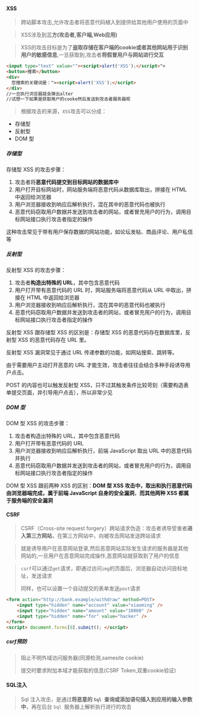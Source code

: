 #### XSS
> 跨站脚本攻击,允许攻击者将恶意代码植入到提供给其他用户使用的页面中

> XSS涉及到**三方(攻击者,客户端,Web应用)**

> XSS的攻击目标是为了**盗取存储在客户端的cookie或者其他网站用于识别用户的敏感信息**,一旦获取到,攻击者**将假冒用户与网站进行交互**

```html
<input type="text" value=""><script>alert('XSS');</script>">
<button>搜索</button>
<div>
  您搜索的关键词是："><script>alert('XSS');</script>
</div>
//一旦执行浏览器就会弹出alter
//试想一下如果是获取用户的cooke然后发送到攻击者服务器呢
```

> 根据攻击的来源，`XSS`攻击可以分成：

- 存储型
- 反射型
- DOM 型

##### 存储型

存储型 XSS 的攻击步骤：

1. 攻击者将**恶意代码提交到目标网站的数据库中**
2. 用户打开目标网站时，网站服务端将恶意代码从数据库取出，拼接在 HTML 中返回给浏览器
3. 用户浏览器接收到响应后解析执行，混在其中的恶意代码也被执行
4. 恶意代码窃取用户数据并发送到攻击者的网站，或者冒充用户的行为，调用目标网站接口执行攻击者指定的操作

这种攻击常见于带有用户保存数据的网站功能，如论坛发帖、商品评论、用户私信等

##### 反射型

反射型 XSS 的攻击步骤：

1. 攻击者**构造出特殊的 URL**，其中包含恶意代码
2. 用户打开带有恶意代码的 URL 时，网站服务端将恶意代码从 URL 中取出，拼接在 HTML 中返回给浏览器
3. 用户浏览器接收到响应后解析执行，混在其中的恶意代码也被执行
4. 恶意代码窃取用户数据并发送到攻击者的网站，或者冒充用户的行为，调用目标网站接口执行攻击者指定的操作

反射型 XSS 跟存储型 XSS 的区别是：存储型 XSS 的恶意代码存在数据库里，反射型 XSS 的恶意代码存在 URL 里。

反射型 XSS 漏洞常见于通过 URL 传递参数的功能，如网站搜索、跳转等。

由于需要用户主动打开恶意的 URL 才能生效，攻击者往往会结合多种手段诱导用户点击。

POST 的内容也可以触发反射型 XSS，只不过其触发条件比较苛刻（需要构造表单提交页面，并引导用户点击），所以非常少见

##### DOM 型

DOM 型 XSS 的攻击步骤：

1. 攻击者构造出特殊的 URL，其中包含恶意代码
2. 用户打开带有恶意代码的 URL
3. 用户浏览器接收到响应后解析执行，前端 JavaScript 取出 URL 中的恶意代码并执行
4. 恶意代码窃取用户数据并发送到攻击者的网站，或者冒充用户的行为，调用目标网站接口执行攻击者指定的操作

DOM 型 XSS 跟前两种 XSS 的区别：**DOM 型 XSS 攻击中，取出和执行恶意代码由浏览器端完成，属于前端 JavaScript 自身的安全漏洞**，**而其他两种 XSS 都属于服务端的安全漏洞**

#### CSRF

> CSRF（Cross-site request forgery）跨站请求伪造：攻击者诱导受害者**进入第三方网站**，在第三方网站中，向被攻击网站发送跨站请求

> 就是诱导用户在恶意网站登录,然后恶意网站实际发生请求的服务器是其他网站的,一旦用户在恶意网站完成操作,恶意网站就获取到了用户的信息

> `csrf`可以通过`get`请求，即通过访问`img`的页面后，浏览器自动访问目标地址，发送请求
>
> 同样，也可以设置一个自动提交的表单发送`post`请求

```html
<form action="http://bank.example/withdraw" method=POST>
    <input type="hidden" name="account" value="xiaoming" />
    <input type="hidden" name="amount" value="10000" />
    <input type="hidden" name="for" value="hacker" />
</form>
<script> document.forms[0].submit(); </script> 
```

##### csrf预防

> 阻止不明外域访问服务器(同源检测,samesite cookie)
>
> 提交时要求附加本域才能获取的信息(CSRF Token,双重cookie验证)

#### SQL注入

> Sql 注入攻击，是通过**将恶意的 `Sql `查询或添加语句插入到应用的输入参数中**，再在后台 `Sql `服务器上解析执行进行的攻击
